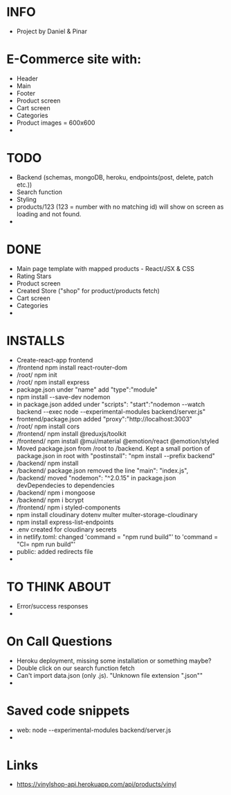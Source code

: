 # INFO

- Project by Daniel & Pinar

# E-Commerce site with:

- Header
- Main
- Footer
- Product screen
- Cart screen
- Categories
- Product images = 600x600
-

# TODO

- Backend (schemas, mongoDB, heroku, endpoints(post, delete, patch etc.))
- Search function
- Styling
- products/123 (123 = number with no matching id) will show on screen as loading and not found.
-

# DONE

- Main page template with mapped products - React/JSX & CSS
- Rating Stars
- Product screen
- Created Store ("shop" for product/products fetch)
- Cart screen
- Categories
-

# INSTALLS

- Create-react-app frontend
- /frontend npm install react-router-dom
- /root/ npm init
- /root/ npm install express
- package.json under "name" add "type":"module"
- npm install --save-dev nodemon
- in package.json added under "scripts": "start":"nodemon --watch backend --exec node --experimental-modules backend/server.js"
- frontend/package.json added "proxy":"http://localhost:3003"
- /root/ npm install cors
- /frontend/ npm install @reduxjs/toolkit
- /frontend/ npm install @mui/material @emotion/react @emotion/styled
- Moved package.json from /root to /backend. Kept a small portion of package.json in root with "postinstall": "npm install --prefix backend"
- /backend/ npm install
- /backend/ package.json removed the line "main": "index.js",
- /backend/ moved "nodemon": "^2.0.15" in package.json devDependecies to dependencies
- /backend/ npm i mongoose
- /backend/ npm i bcrypt
- /frontend/ npm i styled-components
- npm install cloudinary dotenv multer multer-storage-cloudinary
- npm install express-list-endpoints
- .env created for cloudinary secrets
- in netlify.toml: changed 'command = "npm rund build"' to 'command = "CI= npm run build"'
- public: added redirects file
-

# TO THINK ABOUT

- Error/success responses
-

# On Call Questions

- Heroku deployment, missing some installation or something maybe?
- Double click on our search function fetch
- Can't import data.json (only .js). "Unknown file extension ".json""
-

# Saved code snippets

- web: node --experimental-modules backend/server.js
-

# Links

- https://vinylshop-api.herokuapp.com/api/products/vinyl
